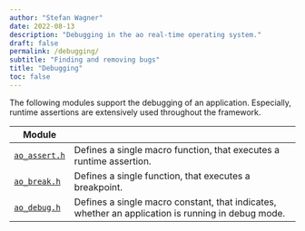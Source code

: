 ```yaml
---
author: "Stefan Wagner"
date: 2022-08-13
description: "Debugging in the ao real-time operating system."
draft: false
permalink: /debugging/
subtitle: "Finding and removing bugs"
title: "Debugging"
toc: false
---
```


The following modules support the debugging of an application. Especially, runtime assertions are extensively used throughout the framework.

| Module | |
|--------|-|
| [`ao_assert.h`](modules/assert.md) | Defines a single macro function, that executes a runtime assertion. |
| [`ao_break.h`](modules/break.md) | Defines a single function, that executes a breakpoint. |
| [`ao_debug.h`](modules/debug.md) | Defines a single macro constant, that indicates, whether an application is running in debug mode. |
